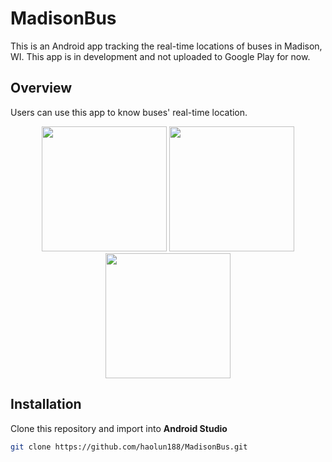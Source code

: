 # MadisonBus
This is an Android app tracking the real-time locations of buses in Madison, WI. This app is in development and not uploaded to Google Play for now.
## Overview
Users can use this app to know buses' real-time location.
<div width="100%">
    <p align="center">
<img src="https://user-images.githubusercontent.com/55295282/78304273-f42a8380-7503-11ea-87ba-05230e24fae3.png" width="200px"/>
<img src="https://user-images.githubusercontent.com/55295282/78304287-fd1b5500-7503-11ea-94f2-840f5e508225.png" width="200px"/>
<img src="https://user-images.githubusercontent.com/55295282/78304323-13291580-7504-11ea-9aa6-bccdba383c43.png" width="200px"/>
    </p>
</div>

## Installation
Clone this repository and import into **Android Studio**
```bash
git clone https://github.com/haolun188/MadisonBus.git
```
